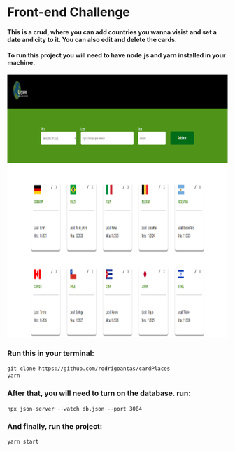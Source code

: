 # Front-end Challenge

#### This is a crud, where you can add countries you wanna visist and set a date and city to it. You can also edit and delete the cards.

#### To run this project you will need to have node.js and yarn installed in your machine.

<img src="src\assets\project-screenshot.png" style="height:600px;">

### Run this in your terminal:
```
git clone https://github.com/rodrigoantas/cardPlaces
yarn
```
### After that, you will need to turn on the database. run:
```
npx json-server --watch db.json --port 3004
```
### And finally, run the project:
```
yarn start
```
